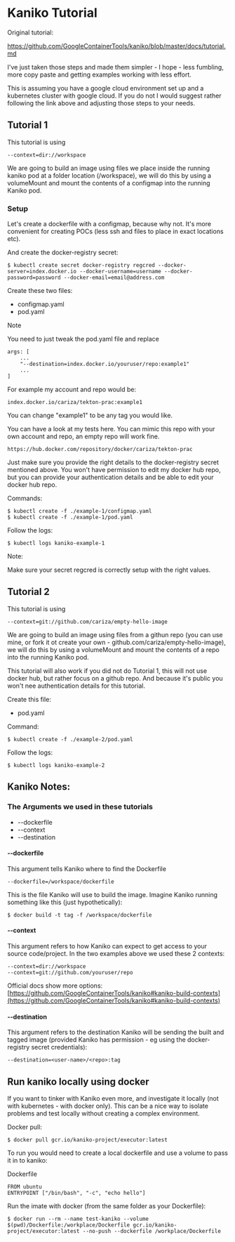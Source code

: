 # Kaniko Tutorial

Original tutorial:

https://github.com/GoogleContainerTools/kaniko/blob/master/docs/tutorial.md

I've just taken those steps and made them simpler - I hope - less fumbling, more copy paste and getting examples working with less effort.

This is assuming you have a google cloud environment set up and a kubernetes cluster with google cloud. If you do not I would suggest rather following the link above and adjusting those steps to your needs.

## Tutorial 1

This tutorial is using

    --context=dir://workspace

We are going to build an image using files we place inside the running kaniko pod at a folder location (/workspace), we will do this by using a volumeMount and mount the contents of a configmap into the running Kaniko pod.

### Setup

Let's create a dockerfile with a configmap, because why not. It's more convenient for creating POCs (less ssh and files to place in exact locations etc).

And create the docker-registry secret:

    $ kubectl create secret docker-registry regcred --docker-server=index.docker.io --docker-username=username --docker-password=password --docker-email=email@address.com

Create these two files:
- configmap.yaml
- pod.yaml

Note

You need to just tweak the pod.yaml file and replace 

    args: [
        ...
        "--destination=index.docker.io/youruser/repo:example1"
        ...
    ]

For example my account and repo would be:

    index.docker.io/cariza/tekton-prac:example1

You can change "example1" to be any tag you would like.

You can have a look at my tests here. You can mimic this repo with your own account and repo, an empty repo will work fine. 

    https://hub.docker.com/repository/docker/cariza/tekton-prac

Just make sure you provide the right details to the docker-registry secret mentioned above. You won't have permission to edit my docker hub repo, but you can provide your authentication details and be able to edit your docker hub repo.

Commands:

    $ kubectl create -f ./example-1/configmap.yaml
    $ kubectl create -f ./example-1/pod.yaml

Follow the logs:

    $ kubectl logs kaniko-example-1

Note:

Make sure your secret regcred is correctly setup with the right values.


## Tutorial 2

This tutorial is using

    --context=git://github.com/cariza/empty-hello-image

We are going to build an image using files from a githun repo (you can use mine, or fork it ot create your own - github.com/cariza/empty-hello-image), we will do this by using a volumeMount and mount the contents of a repo into the running Kaniko pod.

This tutorial will also work if you did not do Tutorial 1, this will not use docker hub, but rather focus on a github repo. And because it's public you won't nee authentication details for this tutorial.

Create this file:

- pod.yaml

Command:

    $ kubectl create -f ./example-2/pod.yaml

Follow the logs:

    $ kubectl logs kaniko-example-2

## Kaniko Notes:

### The Arguments we used in these tutorials

- --dockerfile
- --context
- --destination

#### --dockerfile

This argument tells Kaniko where to find the Dockerfile

    --dockerfile=/workspace/dockerfile

This is the file Kaniko will use to build the image. Imagine Kaniko running something like this (just hypothetically):

    $ docker build -t tag -f /workspace/dockerfile

#### --context    

This argument refers to how Kaniko can expect to get access to your source code/project. In the two examples above we used these 2 contexts:

    --context=dir://workspace
    --context=git://github.com/youruser/repo

Official docs show more options: [https://github.com/GoogleContainerTools/kaniko#kaniko-build-contexts](https://github.com/GoogleContainerTools/kaniko#kaniko-build-contexts)

#### --destination

This argument refers to the destination Kaniko will be sending the built and tagged image (provided Kaniko has permission - eg using the docker-registry secret credentials):

    --destination=<user-name>/<repo>:tag


## Run kaniko locally using docker

If you want to tinker with Kaniko even more, and investigate it locally (not with kubernetes - with docker only). This can be a nice way to isolate problems and test locally without creating a complex environment.

Docker pull:

    $ docker pull gcr.io/kaniko-project/executor:latest

To run you would need to create a local dockerfile and use a volume to pass it in to kaniko:

Dockerfile

    FROM ubuntu
    ENTRYPOINT ["/bin/bash", "-c", "echo hello"]

Run the imate with docker (from the same folder as your Dockerfile):

    $ docker run --rm --name test-kaniko --volume $(pwd)/Dockerfile:/workplace/Dockerfile gcr.io/kaniko-project/executor:latest --no-push --dockerfile /workplace/Dockerfile

